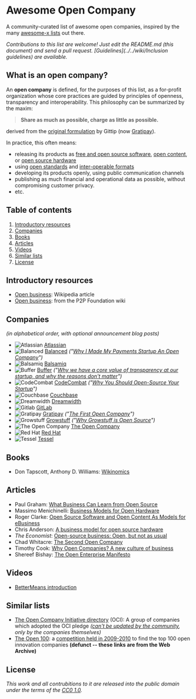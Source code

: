 # Awesome Open Company
A community-curated list of awesome open companies,
inspired by the many [awesome-x lists](https://github.com/emijrp/awesome-awesome) out there.

*Contributions to this list are welcome! Just edit the README.md (this document) and send a pull request. [Guidelines](../../wiki/Inclusion guidelines) are available.*

## What is an open company?

An **open company** is defined, for the purposes of this list, as a for-profit organization whose core practices are guided by principles of openness, transparency and interoperability. This philosophy can be summarized by the maxim:

> **Share as much as possible, charge as little as possible.**

derived from the [original formulation](http://blog.gittip.com/post/26350459746/the-first-open-company/) by Gittip (now [Gratipay](http://gratipay.com)).

In practice, this often means:
- releasing its products as
  [free and open source software](https://en.wikipedia.org/wiki/Free_and_open-source_software),
  [open content](https://en.wikipedia.org/wiki/Free_content),
  or [open source hardware](https://en.wikipedia.org/wiki/Open-source_hardware)
- using [open standards](https://en.wikipedia.org/wiki/Open_standard)
  and [inter-operable formats](https://en.wikipedia.org/wiki/Interoperability)
- developing its products openly, using public communication channels
- publishing as much financial and operational data as possible, without compromising customer privacy.
- etc.

## Table of contents
1. [Introductory resources](#introductory-resources)
2. [Companies](#companies)
3. [Books](#books)
4. [Articles](#articles) 
5. [Videos](#videos)
6. [Similar lists](#similar-lists)
7. [License](#license)

## Introductory resources
- [Open business](https://en.wikipedia.org/wiki/Open_business): Wikipedia article
- [Open business](http://p2pfoundation.net/Open_Business): from the P2P Foundation wiki
 
## Companies
*(in alphabetical order, with optional announcement blog posts)*
- ![Atlassian](http://www.google.com/s2/favicons?domain=atlassian.com)
  [Atlassian](https://www.atlassian.com/company/about/values)
- ![Balanced](http://www.google.com/s2/favicons?domain=balancedpayments.com)
  [Balanced](https://www.balancedpayments.com/open)
  *("[Why I Made My Payments Startup An Open Company](http://www.fastcolabs.com/3008944/open-company/why-i-made-my-payments-startup-an-open-company)")*
- ![Balsamiq](http://www.google.com/s2/favicons?domain=balsamiq.com)
  [Balsamiq](https://balsamiq.com/company/#goodcitizen)
- ![Buffer](http://www.google.com/s2/favicons?domain=buffer.com)
  [Buffer](https://buffer.com/transparency)
  *("[Why we have a core value of transparency at our startup, and why the reasons don't matter](http://joel.is/why-we-have-a-core-value-of-transparency-at-our-startup/)")*
- ![CodeCombat](http://www.google.com/s2/favicons?domain=codecombat.com/)
  [CodeCombat](http://codecombat.com/legal)
  *("[Why You Should Open-Source Your Startup](http://blog.codecombat.com/why-you-should-open-source-your-startup)")*
- ![Couchbase](http://www.google.com/s2/favicons?domain=couchbase.com)
  [Couchbase](http://www.couchbase.com/open-source)
- ![Dreamwidth](http://www.google.com/s2/favicons?domain=dreamwidth.org)
  [Dreamwidth](http://www.dreamwidth.org/about)
- ![Gitlab](http://www.google.com/s2/favicons?domain=gitlab.com)
  [GitLab](https://about.gitlab.com/about/)
- ![Gratipay](http://www.google.com/s2/favicons?domain=gratipay.com)
  [Gratipay](http://inside.gratipay.com/big-picture/welcome)
  *("[The First Open Company](http://blog.gittip.com/post/26350459746/the-first-open-company/)")*
- ![Growstuff](http://growstuff.org/assets/favicon-2f083c214b9adaf9e2ce78bcd532e4c9.ico)
  [Growstuff](http://wiki.growstuff.org/index.php/Values)
  *("[Why Growstuff is Open Source](http://blog.growstuff.org/2013/02/20/why-growstuff-is-open-source/)")*
- ![The Open Company](http://www.google.com/s2/favicons?domain=theopencompany.net)
  [The Open Company](http://theopencompany.net/pages/about-us)
- ![Red Hat](http://www.google.com/s2/favicons?domain=redhat.com)
  [Red Hat](http://jobs.redhat.com/life-at-red-hat/our-culture/)
- ![Tessel](http://i.imgur.com/Xe9AYlw.png)
  [Tessel](https://tessel.io/opensource)

## Books
- Don Tapscott, Anthony D. Williams: [Wikinomics](https://en.wikipedia.org/wiki/Wikinomics)

## Articles
- Paul Graham: [What Business Can Learn from Open Source](http://www.paulgraham.com/opensource.html)
- Massimo Menichinelli: [Business Models for Open Hardware](http://www.openp2pdesign.org/2011/open-design/business-models-for-open-hardware/)
- Roger Clarke: [Open Source Software and Open Content As Models for eBusiness](http://www.rogerclarke.com/EC/Bled04.html)
- Chris Anderson: [A business model for open source hardware](http://www.longtail.com/the_long_tail/2009/01/a-business-mode.html)
- *The Economist*: [Open-source business: Open, but not as usual](http://www.economist.com/node/5624944)
- Chad Whitacre: [The Second Open Company](https://medium.com/gratipay-blog/the-second-open-company-4cbab7ca1a47)
- Timothy Cook: [Why Open Companies? A new culture of business](https://medium.com/open-companies/why-open-companies-fdb74d1b4f0f)
- Shereef Bishay: [The Open Enterprise Manifesto](http://wayback.archive.org/web/20120415110215/http://bettermeans.org/front/learn-more/open-enterprise-manifesto/)

## Videos
- [BetterMeans introduction](https://www.youtube.com/watch?v=MAlnMWlvw9g)

## Similar lists
- [The Open Company Initiative directory](http://www.opencompany.org/directory/) (OCI):
  A group of companies which adopted the OCI pledge *([can't be updated by the community](https://github.com/opencompany/www.opencompany.org/issues/103), only by the companies themselves)*
- [The Open 100](http://wayback.archive.org/web/20110824041839/http://www.openbusiness.cc/category/directory/openbusiness/): a [competition held in 2009-2010](http://wayback.archive.org/web/20120727175118/http://www.openbusiness.cc/open100/about/) to find the top 100 open innovation companies **(defunct -- these links are from the Web Archive)**

## License
*This work and all contrubitions to it are released into the public domain under the terms of the [CC0 1.0](https://creativecommons.org/publicdomain/zero/1.0/).*
